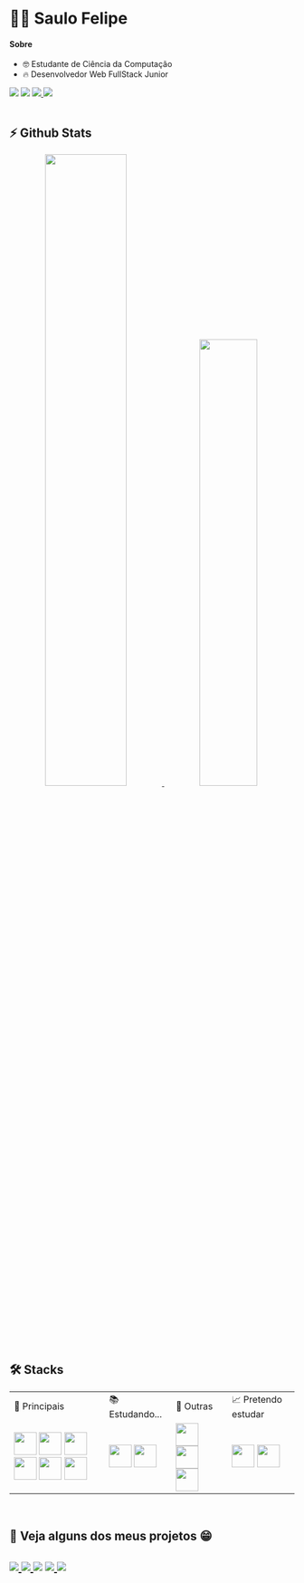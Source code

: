 <h1> 🧑‍💻 Saulo Felipe</h1>

<h4>Sobre </h4>
<ul>
  <li> 🤓 Estudante de Ciência da Computação</li>
  <li> 🔥 Desenvolvedor Web FullStack Junior</li>
</ul>
<div>
  <a href="https://www.facebook.com/"><img src="https://img.shields.io/badge/Facebook-1877F2?style=for-the-badge&logo=facebook&logoColor=white" /></a>
  <a href="https://www.instagram.com/saulo.felipe1/"><img src="https://img.shields.io/badge/Instagram-E4405F?style=for-the-badge&logo=instagram&logoColor=white" /></a>
  <a href="https://www.linkedin.com/in/saulo-felipe-083657232/"> <img src="https://img.shields.io/badge/LinkedIn-0077B5?style=for-the-badge&logo=linkedin&logoColor=white" /> </a>
  <a href="https://twitter.com/SauloFe05649154"> <img src="https://img.shields.io/badge/Twitter-1DA1F2?style=for-the-badge&logo=twitter&logoColor=white" /> </a>
</div>
<br>
<div>
  <h2>⚡ Github Stats</h2> 
  <a href="https://github.com/Saulo-Felipe" align="center">
    <img  width="53.5%" src="https://github-readme-stats.vercel.app/api?username=Saulo-Felipe&layout=compact&include_all_commits=true&count_private=true&show_icons=true&icon_color=f2d200&theme=github_dark&bg_color=13171c&border_color=37383b" />
  </a>
  <a href="https://github.com/Saulo-Felipe" align="center">
    <img  width="45%" src="https://github-readme-stats.vercel.app/api/top-langs/?username=Saulo-Felipe&layout=compact&theme=github_dark&bg_color=13171c&border_color=37383b"/>
  </a>
<div>
<br>
<div>
  <h2>🛠 Stacks</h2>
  <table>
    <tr>
        <td>👑 Principais</td>
        <td>📚 Estudando...</td>
        <td>🤖 Outras</td>
        <td>📈 Pretendo estudar</td>
    </tr>
    <tr>
      <td>
        <img width="40em" src="https://cdn.jsdelivr.net/gh/devicons/devicon/icons/javascript/javascript-original.svg" />
        <img width="40em" src="https://cdn.jsdelivr.net/gh/devicons/devicon/icons/react/react-original-wordmark.svg" />
        <img width="40em" src="https://cdn.jsdelivr.net/gh/devicons/devicon/icons/nodejs/nodejs-plain.svg" />
        <img width="40em" src="https://cdn.jsdelivr.net/gh/devicons/devicon/icons/html5/html5-original-wordmark.svg" />
        <img width="40em" src="https://cdn.jsdelivr.net/gh/devicons/devicon/icons/css3/css3-original-wordmark.svg" />
        <img width="40em" src="https://cdn.jsdelivr.net/gh/devicons/devicon/icons/postgresql/postgresql-original.svg" />
      </td>
      <td>
        <img width="40em" src="https://cdn.jsdelivr.net/gh/devicons/devicon/icons/nextjs/nextjs-original-wordmark.svg" />
        <img width="40em" src="https://cdn.jsdelivr.net/gh/devicons/devicon/icons/typescript/typescript-original.svg" />
      </td>
      <td>
        <img width="40em" src="https://cdn.jsdelivr.net/gh/devicons/devicon/icons/c/c-original.svg" />
        <img width="40em" src="https://cdn.jsdelivr.net/gh/devicons/devicon/icons/python/python-original-wordmark.svg" />
        <img width="40em" src="https://cdn.jsdelivr.net/gh/devicons/devicon/icons/mysql/mysql-original-wordmark.svg" />        
      </td>
      <td>
        <img width="40em" src="https://cdn.jsdelivr.net/gh/devicons/devicon/icons/git/git-original.svg" />
        <img width="40em" src="https://cdn.jsdelivr.net/gh/devicons/devicon/icons/mongodb/mongodb-original-wordmark.svg" />
      </td>
    </tr>
  </table>
</div>
<br>
<h2>📜 Veja alguns dos meus projetos 😁<h2>
  
<a href="https://github.com/Saulo-Felipe/eCommerce-ReactJS-NodeJS"> <img src="https://github-readme-stats.vercel.app/api/pin/?username=Saulo-Felipe&repo=eCommerce-ReactJS-NodeJS&theme=github_dark&bg_color=13171c&border_color=36373b" /> </a>
<a href="https://github.com/Saulo-Felipe/Futebol-One-Page"> <img src="https://github-readme-stats.vercel.app/api/pin/?username=Saulo-Felipe&repo=Futebol-One-Page&theme=github_dark&bg_color=13171c&border_color=36373b" /> </a>
<a href="https://github.com/Saulo-Felipe/game-war"> <img src="https://github-readme-stats.vercel.app/api/pin/?username=Saulo-Felipe&repo=game-war&theme=github_dark&bg_color=13171c&border_color=36373b" /></a>
<a href="https://github.com/Saulo-Felipe/Sistema-de-Gestao"> <img src="https://github-readme-stats.vercel.app/api/pin/?username=Saulo-Felipe&repo=Sistema-de-Gestao&theme=github_dark&bg_color=13171c&border_color=36373b" /> </a>
<a href="https://github.com/Saulo-Felipe/Jogo-em-python_Faculdade"> <img src="https://github-readme-stats.vercel.app/api/pin/?username=Saulo-Felipe&repo=Jogo-em-python_Faculdade&theme=github_dark&bg_color=13171c&border_color=36373b" /> </a>
  

